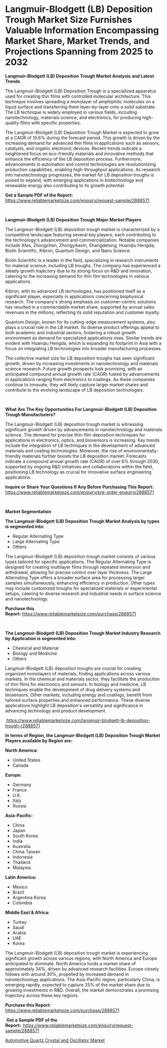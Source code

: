 <p><h1>Langmuir-Blodgett (LB) Deposition Trough Market Size Furnishes Valuable Information Encompassing Market Share, Market Trends, and Projections Spanning from 2025 to 2032</h1></p><p><strong>Langmuir-Blodgett (LB) Deposition Trough Market Analysis and Latest Trends</strong></p>
<p><p>The Langmuir-Blodgett (LB) Deposition Trough is a specialized apparatus used for creating thin films with controlled molecular architecture. This technique involves spreading a monolayer of amphiphilic molecules on a liquid surface and transferring them layer-by-layer onto a solid substrate. The LB technique is widely employed in various fields, including nanotechnology, materials science, and electronics, for producing high-quality films with specific properties.</p><p>The Langmuir-Blodgett (LB) Deposition Trough Market is expected to grow at a CAGR of 10.6% during the forecast period. This growth is driven by the increasing demand for advanced thin films in applications such as sensors, catalysts, and organic electronic devices. Recent trends indicate a heightened focus on eco-friendly materials and innovative methods that enhance the efficiency of the LB deposition process. Furthermore, advancements in automation and control technologies are revolutionizing production capabilities, enabling high-throughput applications. As research into nanotechnology progresses, the market for LB deposition troughs is poised to expand, with emerging applications in biotechnology and renewable energy also contributing to its growth potential.</p></p>
<p><strong>Get a Sample PDF of the Report:&nbsp;</strong> <a href="https://www.reliablemarketsize.com/enquiry/request-sample/2888571?utm_campaign=3045&utm_medium=2&utm_source=Github&utm_content=ia&utm_term=14032025&utm_id=langmuir-blodgett-lb-deposition-trough">https://www.reliablemarketsize.com/enquiry/request-sample/2888571</a></p>
<p>&nbsp;</p>
<p><strong>Langmuir-Blodgett (LB) Deposition Trough Major Market Players</strong></p>
<p><p>The Langmuir-Blodgett (LB) deposition trough market is characterized by a competitive landscape featuring several key players, each contributing to the technology's advancement and commercialization. Notable companies include Afes, Zhongchen, Zhongyikexin, Shangdetong, Huanqiu Hengda, Biolin Scientific, Kibron, Quantum Design, and Nano Science.</p><p>Biolin Scientific is a leader in the field, specializing in research instruments for material science, including LB troughs. The company has experienced a steady growth trajectory due to its strong focus on R&D and innovation, catering to the increasing demand for thin film technologies in various applications.</p><p>Kibron, with its advanced LB technologies, has positioned itself as a significant player, especially in applications concerning biophysical research. The company's strong emphasis on customer-centric solutions has resulted in a commendable market share, supported by annual sales revenues in the millions, reflecting its solid reputation and customer loyalty.</p><p>Quantum Design, known for its cutting-edge measurement systems, also plays a crucial role in the LB market. Its diverse product offerings appeal to both academic and industrial sectors, fostering a robust growth environment as demand for specialized applications rises. Similar trends are evident with Huanqiu Hengda, which is expanding its footprint in Asia with a focus on integrating LB technologies into broader manufacturing processes.</p><p>The collective market size for LB deposition troughs has seen significant growth, driven by increasing investments in nanotechnology and materials science research. Future growth prospects look promising, with an anticipated compound annual growth rate (CAGR) fueled by advancements in applications ranging from electronics to coatings. As these companies continue to innovate, they will likely capture larger market shares and contribute to the evolving landscape of LB deposition technologies.</p></p>
<p>&nbsp;</p>
<p><strong>What Are The Key Opportunities For Langmuir-Blodgett (LB) Deposition Trough Manufacturers?</strong></p>
<p><p>The Langmuir-Blodgett (LB) deposition trough market is witnessing significant growth driven by advancements in nanotechnology and materials science. The demand for precise thin-film deposition techniques for applications in electronics, optics, and biosensors is increasing. Key trends include the integration of LB techniques in the development of advanced materials and coating technologies. Moreover, the rise of environmentally-friendly materials further boosts the LB deposition market. Forecasts indicate a compound annual growth rate (CAGR) of over 6% through 2030, supported by ongoing R&D initiatives and collaborations within the field, positioning LB technology as crucial for innovative surface engineering applications.</p></p>
<p><strong>Inquire or Share Your Questions If Any Before Purchasing This Report:</strong> <a href="https://www.reliablemarketsize.com/enquiry/pre-order-enquiry/2888571?utm_campaign=3045&utm_medium=2&utm_source=Github&utm_content=ia&utm_term=14032025&utm_id=langmuir-blodgett-lb-deposition-trough">https://www.reliablemarketsize.com/enquiry/pre-order-enquiry/2888571</a></p>
<p>&nbsp;</p>
<p><strong>Market Segmentation</strong></p>
<p><strong>The Langmuir-Blodgett (LB) Deposition Trough Market Analysis by types is segmented into:</strong></p>
<p><ul><li>Regular Alternating Type</li><li>Large Alternating Type</li><li>Others</li></ul></p>
<p><p>The Langmuir-Blodgett (LB) deposition trough market consists of various types tailored for specific applications. The Regular Alternating Type is designed for creating multilayer films through repeated immersion and withdrawal, allowing for precise control over layer thickness. The Large Alternating Type offers a broader surface area for processing larger samples simultaneously, enhancing efficiency in production. Other types may include customized troughs for specialized materials or experimental setups, catering to diverse research and industrial needs in surface science and nanotechnology.</p></p>
<p><strong>Purchase this Report:&nbsp;</strong><a href="https://www.reliablemarketsize.com/purchase/2888571?utm_campaign=3045&utm_medium=2&utm_source=Github&utm_content=ia&utm_term=14032025&utm_id=langmuir-blodgett-lb-deposition-trough">https://www.reliablemarketsize.com/purchase/2888571</a></p>
<p>&nbsp;</p>
<p><strong>The Langmuir-Blodgett (LB) Deposition Trough Market Industry Research by Application is segmented into:</strong></p>
<p><ul><li>Chemical and Material</li><li>Biology and Medicine</li><li>Others</li></ul></p>
<p><p>Langmuir-Blodgett (LB) deposition troughs are crucial for creating organized monolayers of materials, finding applications across various markets. In the chemical and materials sector, they facilitate the production of thin films for electronics and sensors. In biology and medicine, LB techniques enable the development of drug delivery systems and biosensors. Other markets, including energy and coatings, benefit from tailored surface properties and enhanced performance. These diverse applications highlight LB deposition's versatility and significance in advancing technology and product development.</p></p>
<p><a href="https://www.reliablemarketsize.com/langmuir-blodgett-lb-deposition-trough-r2888571?utm_campaign=3045&utm_medium=2&utm_source=Github&utm_content=ia&utm_term=14032025&utm_id=langmuir-blodgett-lb-deposition-trough">&nbsp;https://www.reliablemarketsize.com/langmuir-blodgett-lb-deposition-trough-r2888571</a></p>
<p><strong>In terms of Region, the Langmuir-Blodgett (LB) Deposition Trough Market Players available by Region are:</strong></p>
<p>
    <p> <strong> North America: </strong>
        <ul>
            <li>United States</li>
            <li>Canada</li>
        </ul>
        </p> 
    <p> <strong> Europe: </strong>
        <ul>
            <li>Germany</li>
            <li>France</li>
            <li>U.K.</li>
            <li>Italy</li>
            <li>Russia</li>
        </ul>
        </p> 
    <p> <strong> Asia-Pacific: </strong>
        <ul>
            <li>China</li>
            <li>Japan</li>
            <li>South Korea</li>
            <li>India</li>
            <li>Australia</li>
            <li>China Taiwan</li>
            <li>Indonesia</li>
            <li>Thailand</li>
            <li>Malaysia</li>
        </ul>
        </p> 
    <p> <strong> Latin America: </strong>
        <ul>
            <li>Mexico</li>
            <li>Brazil</li>
            <li>Argentina Korea</li>
            <li>Colombia</li>
        </ul>
        </p> 
    <p> <strong> Middle East & Africa: </strong>
        <ul>
            <li>Turkey</li>
            <li>Saudi</li>
            <li>Arabia</li>
            <li>UAE</li>
            <li>Korea</li>
        </ul>
    </p>
    </p>
<p><p>The Langmuir-Blodgett (LB) deposition trough market is experiencing significant growth across various regions, with North America and Europe anticipated to dominate. North America holds a market share of approximately 34%, driven by advanced research facilities. Europe closely follows with around 30%, propelled by increased demand in nanotechnology applications. The Asia-Pacific region, particularly China, is emerging rapidly, expected to capture 25% of the market share due to growing investments in R&D. Overall, the market demonstrates a promising trajectory across these key regions.</p></p>
<p><strong>Purchase this Report: </strong><a href="https://www.reliablemarketsize.com/purchase/2888571?utm_campaign=3045&utm_medium=2&utm_source=Github&utm_content=ia&utm_term=14032025&utm_id=langmuir-blodgett-lb-deposition-trough">https://www.reliablemarketsize.com/purchase/2888571</a></p>
<p>&nbsp;<strong>Get a Sample PDF of the Report:&nbsp;&nbsp;</strong><a href="https://www.reliablemarketsize.com/enquiry/request-sample/2888571?utm_campaign=3045&utm_medium=2&utm_source=Github&utm_content=ia&utm_term=14032025&utm_id=langmuir-blodgett-lb-deposition-trough">https://www.reliablemarketsize.com/enquiry/request-sample/2888571</a></p>
<p><strong></strong></p>
<p><p><a href="https://github.com/vilolakoreni/Market-Research-Report-List-1/blob/main/automotive-quartz-crystal-and-oscillator-market.md?utm_campaign=3045&utm_medium=2&utm_source=Github&utm_content=ia&utm_term=14032025&utm_id=langmuir-blodgett-lb-deposition-trough">Automotive  Quartz Crystal and Oscillator Market</a></p></p>